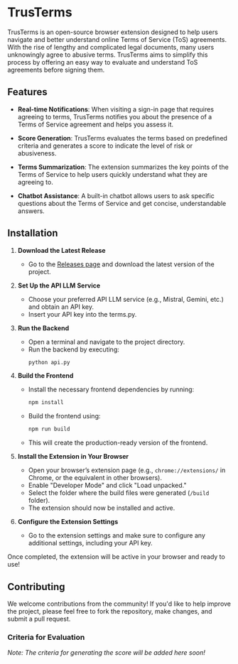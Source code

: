 # TrusTerms

TrusTerms is an open-source browser extension designed to help users navigate and better understand online Terms of Service (ToS) agreements. With the rise of lengthy and complicated legal documents, many users unknowingly agree to abusive terms. TrusTerms aims to simplify this process by offering an easy way to evaluate and understand ToS agreements before signing them.

## Features

- **Real-time Notifications**: When visiting a sign-in page that requires agreeing to terms, TrusTerms notifies you about the presence of a Terms of Service agreement and helps you assess it.
  
- **Score Generation**: TrusTerms evaluates the terms based on predefined criteria and generates a score to indicate the level of risk or abusiveness.

- **Terms Summarization**: The extension summarizes the key points of the Terms of Service to help users quickly understand what they are agreeing to.

- **Chatbot Assistance**: A built-in chatbot allows users to ask specific questions about the Terms of Service and get concise, understandable answers.


## Installation

1. **Download the Latest Release**
   - Go to the [Releases page](#) and download the latest version of the project.
   
2. **Set Up the API LLM Service**
   - Choose your preferred API LLM service (e.g., Mistral, Gemini, etc.) and obtain an API key.
   - Insert your API key into the terms.py.

3. **Run the Backend**
   - Open a terminal and navigate to the project directory.
   - Run the backend by executing:
     ```bash
     python api.py
     ```

4. **Build the Frontend**
   - Install the necessary frontend dependencies by running:
     ```bash
     npm install
     ```
   - Build the frontend using:
     ```bash
     npm run build
     ```
   - This will create the production-ready version of the frontend.

5. **Install the Extension in Your Browser**
   - Open your browser’s extension page (e.g., `chrome://extensions/` in Chrome, or the equivalent in other browsers).
   - Enable "Developer Mode" and click "Load unpacked."
   - Select the folder where the build files were generated (`/build` folder).
   - The extension should now be installed and active.

6. **Configure the Extension Settings**
   - Go to the extension settings and make sure to configure any additional settings, including your API key.

Once completed, the extension will be active in your browser and ready to use!

## Contributing

We welcome contributions from the community! If you'd like to help improve the project, please feel free to fork the repository, make changes, and submit a pull request.

### Criteria for Evaluation

*Note: The criteria for generating the score will be added here soon!*
